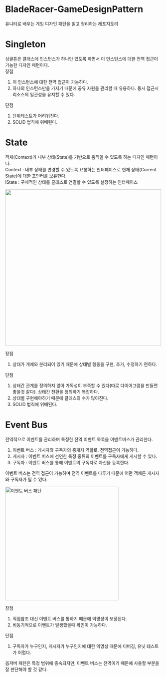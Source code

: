 # BladeRacer-GameDesignPattern
유니티로 배우는 게임 디자인 패턴을 읽고 정리하는 레포지토리

# Singleton

싱글톤은 클래스에 인스턴스가 하나만 있도록 하면서 이 인스턴스에 대한 전역 접근​이 가능한 디자인 패턴이다.  
장점  
1. 이 인스턴스에 대한 전역 접근이 가능하다.  
2. 하나의 인스턴스만을 가지기 때문에 공유 자원을 관리할 때 유용하다. 동시 접근시 리소스의 일관성을 유지할 수 있다.  

단점  
1. 단위테스트가 어려워진다.
2. SOLID 법칙에 위배된다.

# State

객체(Context)가 내부 상태(State)를 기반으로 움직일 수 있도록 하는 디자인 패턴이다.  
Context : 내부 상태를 변경할 수 있도록 요청하는 인터페이스로 현재 상태(Current State)에 대한 포인터를 보유한다.  
IState : 구체적인 상태를 클래스로 연결할 수 있도록 설정하는 인터페이스

<img width="500" src="https://github.com/user-attachments/assets/6478cec0-6329-4e58-bfec-4889c28de15f">


장점  
1. 상태가 개체와 분리되어 있기 때문에 상태별 행동을 구현, 추가, 수정하기 편하다.

단점  
1. 상태간 관계를 정의하지 않아 가독성이 부족할 수 있다(따로 다이어그램을 만들면 좋을것 같다). 상태간 전환을 정의하기 복잡하다.
2. 상태별 구현해야하기 때문에 클래스의 수가 많아진다.
2. SOLID 법칙에 위배된다.

# Event Bus

전역적으로 이벤트를 관리하며 특정한 전역 이벤트 목록을 이벤트버스가 관리한다.  

1. 이벤트 버스 : 게시자와 구독자의 중개자 역할로, 전역접근이 가능하다.  
2. 게시자 : 이벤트 버스에 선언한 특정 종류의 이벤트를 구독자에게 게시할 수 있다.  
3. 구독자 : 이벤트 버스를 통해 이벤트의 구독자로 자신을 등록한다.  

이벤트 버스는 전역 접근이 가능하며 전역 이벤트를 다루기 때문에 어떤 객체든 게시자와 구독자가 될 수 있다.  

<img width="363" alt="이벤트 버스 패턴" src="https://github.com/user-attachments/assets/7eb35ea3-0377-444c-b2f5-0a276dedb7be">

장점  
1. 직접참조 대신 이벤트 버스를 통하기 때문에 익명성이 보장된다.
2. 비동기적으로 이벤트가 발생했을때 확인이 가능하다.  

단점  
1. 구독자가 누구인지, 게시자가 누구인지에 대한 익명성 때문에 디버깅, 유닛 테스트가 어렵다.  

옵저버 패턴은 특정 범위에 종속되지만, 이벤트 버스는 전역이기 때문에 사용할 부분을 잘 판단해야 할 것 같다.  
